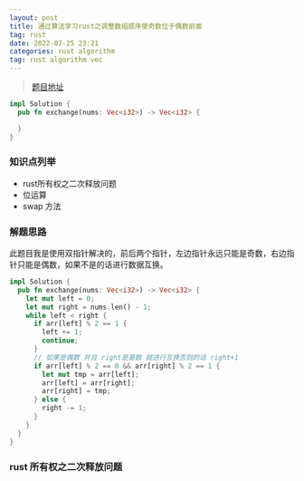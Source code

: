 ```yaml
---
layout: post
title: 通过算法学习rust之调整数组顺序使奇数位于偶数前面
tag: rust 
date: 2022-07-25 23:21
categories: rust algorithm
tag: rust algorithm vec
---
```


> [题目地址](https://leetcode.cn/problems/diao-zheng-shu-zu-shun-xu-shi-qi-shu-wei-yu-ou-shu-qian-mian-lcof/)

```rust
impl Solution {
  pub fn exchange(nums: Vec<i32>) -> Vec<i32> {

  }
}
```

### 知识点列举

- rust所有权之二次释放问题
- 位运算
- swap 方法 

### 解题思路

此题目我是使用双指针解决的，前后两个指针，左边指针永远只能是奇数，右边指针只能是偶数，如果不是的话进行数据互换。

```rust
impl Solution {
  pub fn exchange(nums: Vec<i32>) -> Vec<i32> {
    let mut left = 0;
    let mut right = nums.len() - 1;
    while left < right {
      if arr[left] % 2 == 1 {
        left += 1;
        continue;
      }
      // 如果是偶数 并且 right是基数 就进行互换否则的话 right+1
      if arr[left] % 2 == 0 && arr[right] % 2 == 1 {
        let mut tmp = arr[left];
        arr[left] = arr[right];
        arr[right] = tmp;
      } else {
        right -= 1;
      } 
    } 
  }
}
```

### rust 所有权之二次释放问题
